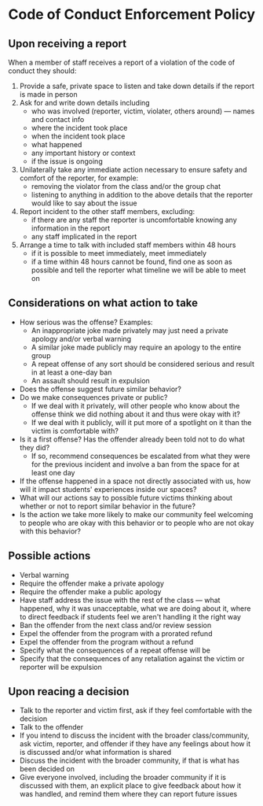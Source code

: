 # Code of Conduct Enforcement Policy

## Upon receiving a report

When a member of staff receives a report of a violation of the code of conduct they should:

1. Provide a safe, private space to listen and take down details if the report is made in person
2. Ask for and write down details including
    - who was involved (reporter, victim, violater, others around) — names and contact info
    - where the incident took place
    - when the incident took place
    - what happened
    - any important history or context
    - if the issue is ongoing
3. Unilaterally take any immediate action necessary to ensure safety and comfort of the reporter, for example:
    - removing the violator from the class and/or the group chat
    - listening to anything in addition to the above details that the reporter would like to say about the issue
4. Report incident to the other staff members, excluding:
    - if there are any staff the reporter is uncomfortable knowing any information in the report
    - any staff implicated in the report
5. Arrange a time to talk with included staff members within 48 hours
    - if it is possible to meet immediately, meet immediately
    - if a time within 48 hours cannot be found, find one as soon as possible and tell the reporter what timeline we will be able to meet on

## Considerations on what action to take

- How serious was the offense? Examples:
    - An inappropriate joke made privately may just need a private apology and/or verbal warning
    - A similar joke made publicly may require an apology to the entire group
    - A repeat offense of any sort should be considered serious and result in at least a one-day ban
    - An assault should result in expulsion
- Does the offense suggest future similar behavior?
- Do we make consequences private or public?
    - If we deal with it privately, will other people who know about the offense think we did nothing about it and thus were okay with it?
    - If we deal with it publicly, will it put more of a spotlight on it than the victim is comfortable with?
- Is it a first offense? Has the offender already been told not to do what they did?
    - If so, recommend consequences be escalated from what they were for the previous incident and involve a ban from the space for at least one day
- If the offense happened in a space not directly associated with us, how will it impact students' experiences inside our spaces?
- What will our actions say to possible future victims thinking about whether or not to report similar behavior in the future?
- Is the action we take more likely to make our community feel welcoming to people who are okay with this behavior or to people who are not okay with this behavior?

## Possible actions

- Verbal warning
- Require the offender make a private apology
- Require the offender make a public apology
- Have staff address the issue with the rest of the class — what happened, why it was unacceptable, what we are doing about it, where to direct feedback if students feel we aren't handling it the right way
- Ban the offender from the next class and/or review session
- Expel the offender from the program with a prorated refund
- Expel the offender from the program without a refund
- Specify what the consequences of a repeat offense will be
- Specify that the consequences of any retaliation against the victim or reporter will be expulsion

## Upon reacing a decision

- Talk to the reporter and victim first, ask if they feel comfortable with the decision
- Talk to the offender
- If you intend to discuss the incident with the broader class/community, ask victim, reporter, and offender if they have any feelings about how it is discussed and/or what information is shared
- Discuss the incident with the broader community, if that is what has been decided on
- Give everyone involved, including the broader community if it is discussed with them, an explicit place to give feedback about how it was handled, and remind them where they can report future issues